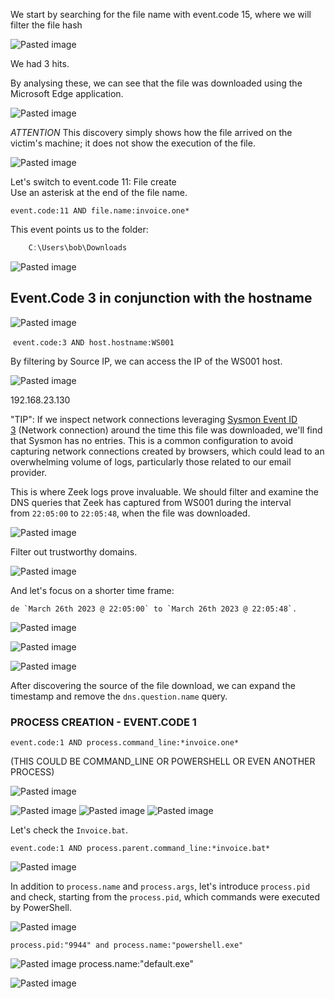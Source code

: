 We start by searching for the file name with event.code 15, where we will filter the file hash

![Pasted image](Cybersecurity/Cyber-Security%20Labs/Blue%20Team%20Labs/SIEM%20&%20EVENT%20VIEWER/1-Image/Pasted%20image%2020240616173909.png)

We had 3 hits.

By analysing these, we can see that the file was downloaded using the Microsoft Edge application.

![Pasted image](../../1-Image/Pasted%20image%20240616174044.png)

_ATTENTION_ This discovery simply shows how the file arrived on the victim's machine; it does not show the execution of the file.

![Pasted image](../../1-Image/Pasted%20image%20240616174430.png)


Let's switch to event.code 11: File create  
Use an asterisk at the end of the file name.

```shell-session
event.code:11 AND file.name:invoice.one*
```

This event points us to the folder:

````Powershell
    C:\Users\bob\Downloads
`````

![Pasted image](../../1-Image/Pasted%20image%20240616174938.png)

## Event.Code 3 in conjunction with the hostname


![Pasted image](../../1-Image/Pasted%20image%20240616175117.png)


 `event.code:3 AND host.hostname:WS001`

By filtering by Source IP, we can access the IP of the WS001 host.

![Pasted image](../../1-Image/Pasted%20image%20240616175531.png)

192.168.23.130


"TIP": If we inspect network connections leveraging [Sysmon Event ID 3](https://www.ultimatewindowssecurity.com/securitylog/encyclopedia/event.aspx?eventid=90003) (Network connection) around the time this file was downloaded, we'll find that Sysmon has no entries. This is a common configuration to avoid capturing network connections created by browsers, which could lead to an overwhelming volume of logs, particularly those related to our email provider.

This is where Zeek logs prove invaluable. We should filter and examine the DNS queries that Zeek has captured from WS001 during the interval from `22:05:00` to `22:05:48`, when the file was downloaded.

![Pasted image](../../1-Image/Pasted%20image%20240616175815.png)


Filter out trustworthy domains.

![Pasted image](../../1-Image/Pasted%20image%20240616180546.png)

And let's focus on a shorter time frame:

	de `March 26th 2023 @ 22:05:00` to `March 26th 2023 @ 22:05:48`.

![Pasted image](../../1-Image/Pasted%20image%20240616181144.png)

![Pasted image](../../1-Image/Pasted%20image%20240616181848.png)

![Pasted image](../../1-Image/Pasted%20image%20240616183135.png)

After discovering the source of the file download, we can expand the timestamp and remove the `dns.question.name` query.


### PROCESS CREATION - EVENT.CODE 1


````
event.code:1 AND process.command_line:*invoice.one*     
`````


(THIS COULD BE COMMAND_LINE OR POWERSHELL OR EVEN ANOTHER PROCESS)

![Pasted image](../../1-Image/Pasted%20image%20240616184010.png)

![Pasted image](../../1-Image/Pasted%20image%20240616184051.png)
![Pasted image](../../1-Image/Pasted%20image%20240616184730.png)
![Pasted image](../../1-Image/Pasted%20image%20240616184909.png)

Let's check the `Invoice.bat`.

```shell-session
event.code:1 AND process.parent.command_line:*invoice.bat*
```
![Pasted image](../../1-Image/Pasted%20image%20240616191203.png)

In addition to `process.name` and `process.args`, let's introduce `process.pid` and check, starting from the `process.pid`, which commands were executed by PowerShell.


![Pasted image](../../1-Image/Pasted%20image%20240616191955.png)

```shell-session
process.pid:"9944" and process.name:"powershell.exe"
```

![Pasted image](../../1-Image/Pasted%20image%20240616200355.png)
process.name:"default.exe"

![Pasted image](../../1-Image/Pasted%20image%20240616201000.png)
